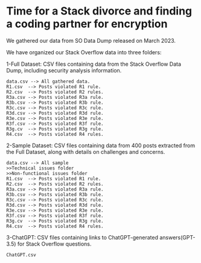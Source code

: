 # Time for a Stack divorce and finding a coding partner for encryption

We gathered our data from SO Data Dump released on March 2023.

We have organized our Stack Overflow data into three folders:

1-Full Dataset: CSV files containing data from the Stack Overflow Data Dump, including security analysis information.

    data.csv --> All gathered data. 
    R1.csv  --> Posts violated R1 rule.
    R2.csv  --> Posts violated R2 rules.
    R3a.csv --> Posts violated R3a rule.
    R3b.csv --> Posts violated R3b rule.
    R3c.csv --> Posts violated R3c rule.
    R3d.csv --> Posts violated R3d rule.
    R3e.csv --> Posts violated R3e rule.
    R3f.csv --> Posts violated R3f rule.
    R3g.cv  --> Posts violated R3g rule.
    R4.csv  --> Posts violated R4 rules.

2-Sample Dataset: CSV files containing data from 400 posts extracted from the Full Dataset, along with details on challenges and concerns.

    data.csv --> All sample 
    >>Technical issues folder 
    >>Non-functional issues folder
    R1.csv  --> Posts violated R1 rule.
    R2.csv  --> Posts violated R2 rules.
    R3a.csv --> Posts violated R3a rule.
    R3b.csv --> Posts violated R3b rule.
    R3c.csv --> Posts violated R3c rule.
    R3d.csv --> Posts violated R3d rule.
    R3e.csv --> Posts violated R3e rule.
    R3f.csv --> Posts violated R3f rule.
    R3g.cv  --> Posts violated R3g rule.
    R4.csv  --> Posts violated R4 rules.

3-ChatGPT: CSV files containing links to ChatGPT-generated answers(GPT-3.5) for Stack Overflow questions.

    ChatGPT.csv 
